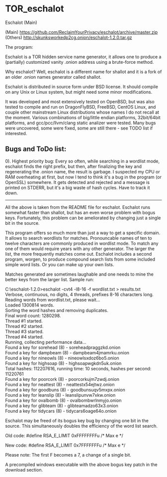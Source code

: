 # TOR_eschalot

Eschalot (Main)

(Main)    https://github.com/ReclaimYourPrivacy/eschalot/archive/master.zip <br>
(Others)  http://skunksworkedp2cg.onion/eschalot-1.2.0.tar.gz

The program:

Eschalot is a TOR hidden service name generator, it allows one to produce a (partially) customized vanity .onion address using a brute-force method.

Why eschalot? Well, eschalot is a different name for shallot and it is a fork of an older .onion names generator called shallot.

Eschalot is distributed in source form under BSD license. It should compile on any Unix or Linux system, but might need some minor modifications.

It was developed and most extensively tested on OpenBSD, but was also tested to compile and run on DragonFlyBSD, FreeBSD, CentOS Linux, and couple other mainstream Linux distributions whose names I do not recall at the moment. Various combinations of big/little endian platforms, 32bit/64bit platforms, and gcc/pcc/llvm/clang static analizer were tested. Many bugs were uncovered, some were fixed, some are still there - see TODO list if interested.

Bugs and ToDo list:
-------------------

0). Highest priority bug:
Every so often, while searching in a wordlist mode, eschalot finds the right prefix, but then, after finalizing the key and regenerating the .onion name, the result is garbage. I suspected my CPU or RAM overheating at first, but now I tend to think it's a bug in the program (or OpenSSL) somewhere. It gets detected and rejected and a message is printed on STDERR, but it's a big waste of hash cycles. Have to track it down.

-------------------

All the above is taken from the README file for eschalot. Eschalot runs somewhat faster than shallot, but has an even worse problem with bogus keys. Fortunately, this problem can be ameliorated by changing just a single bit in the source.

This program offers so much more than just a way to get a specific domain. It allows to search wordlists for matches. Pronouncable names of ten to twelve characters are commonly produced in wordlist mode. To match any one of them would require years with any other generator. The larger the list, the more frequently matches come out. Eschalot includes a second program, worgen, to produce compound search lists from some included simple word lists. Or you can make up your own lists.

Matches generated are sometimes laughable and one needs to mine the better keys from the larger list.
Sample run:

C:\eschalot-1.2.0>eschalot -cvt4 -l8-16 -f wordlist.txt > results.txt <br>
Verbose, continuous, no digits, 4 threads, prefixes 8-16 characters long. <br>
Reading words from wordlist.txt, please wait... <br>
Loaded 1300814 words. <br>
Sorting the word hashes and removing duplicates. <br>
Final word count: 1280298. <br>
Thread #1 started. <br>
Thread #2 started. <br>
Thread #3 started. <br>
Thread #4 started. <br>
Running, collecting performance data... <br>
Found a key for sorehead (8) - soreheadpraggzkd.onion <br>
Found a key for dampbeam (8) - dampbeam4jmamrku.onion <br>
Found a key for nineowls (8) - nineowlsxdoz6bo5.onion <br>
Found a key for highsoap (8) - highsoapwgkdn5uk.onion <br>
Total hashes: 112207616, running time: 10 seconds, hashes per second: 11220761 <br>
Found a key for poorcork (8) - poorcorkujm7zwdj.onion <br>
Found a key for neattest (8) - neattestx54ejtwz.onion <br>
Found a key for goodbuns (8) - goodbunsuqv5mxpx.onion <br>
Found a key for leanslip (8) - leanslipunvw7xkw.onion <br>
Found a key for ovalbomb (8) - ovalbombwrlnmyjo.onion <br>
Found a key for glibteam (8) - glibteamadzo63x3.onion <br>
Found a key for tidycars (8) - tidycars6oage64o.onion <br>

Eschalot may be freed of its bogus key bug by changing one bit in the source. This simultaneously doubles the efficiency of the word list search.

Old code:
#define RSA_E_LIMIT 0xFFFFFFFFu /* Max e */

New code:
#define RSA_E_LIMIT 0x7FFFFFFFu /* Max e */

Please note: The first F becomes a 7, a change of a single bit.

A precompiled windows executable with the above bogus key patch in the download section.
